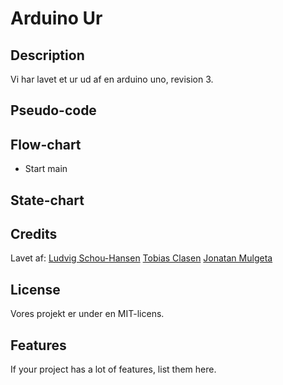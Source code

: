 # Arduino Ur
## Description
Vi har lavet et ur ud af en arduino uno, revision 3.
## Pseudo-code
## Flow-chart
+ Start main
## State-chart
## Credits
Lavet af:
[Ludvig Schou-Hansen](https://github.com/LAHVIG)
[Tobias Clasen](https://github.com/sandalbanditten)
[Jonatan Mulgeta](https://github.com/sandalbanditten)
## License
Vores projekt er under en MIT-licens.
## Features
If your project has a lot of features, list them here.
